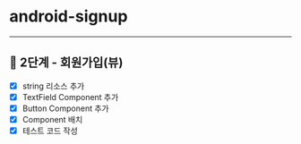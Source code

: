 # android-signup
- ---

## 🚀 2단계 - 회원가입(뷰)
- [x] string 리소스 추가
- [x] TextField Component 추가
- [x] Button Component 추가
- [x] Component 배치
- [x] 테스트 코드 작성